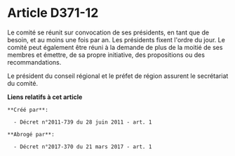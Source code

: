 # Article D371-12

Le comité se réunit sur convocation de ses présidents, en tant que de besoin, et au moins une fois par an. Les présidents
fixent l'ordre du jour. Le comité peut également être réuni à la demande de plus de la moitié de ses membres et émettre, de
sa propre initiative, des propositions ou des recommandations.

Le président du conseil régional et le préfet de région assurent le secrétariat du comité.

**Liens relatifs à cet article**

	**Créé par**:

	  - Décret n°2011-739 du 28 juin 2011 - art. 1

	**Abrogé par**:

	  - Décret n°2017-370 du 21 mars 2017 - art. 1
